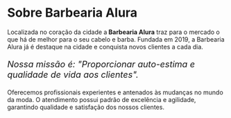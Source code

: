 <!DOCTYPE html>
<html lang="pt-br">
  <head>
  <meta charset="UTF-8">
  <title>Barbearia Alura</title>
  </head>
  <body>
  <h1 style=”text-align: center;”>Sobre Barbearia Alura</h1>


  <p style=”text-align: center;”>Localizada no coração da cidade a<strong> Barbearia Alura</strong> traz para o mercado o que há de melhor para o seu cabelo e barba.     Fundada em 2019, a Barbearia Alura já é destaque na cidade e conquista novos clientes a cada dia.</p>

  <p style="font-size: 20px"><em>Nossa missão é: "Proporcionar auto-estima e qualidade de vida aos clientes".</em></p>

  Oferecemos profissionais experientes e antenados às mudanças no mundo da moda. O atendimento possui padrão de excelência e agilidade,       garantindo qualidade e satisfação dos nossos clientes.</p>
  </body>
<html>
